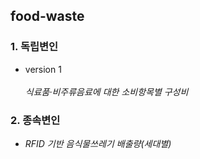 ## food-waste
### 1\. 독립변인
- version 1\
\
_식료품&middot;비주류음료에 대한 소비항목별 구성비_

### 2\. 종속변인
* _RFID 기반 음식물쓰레기 배출량\(세대별\)_
